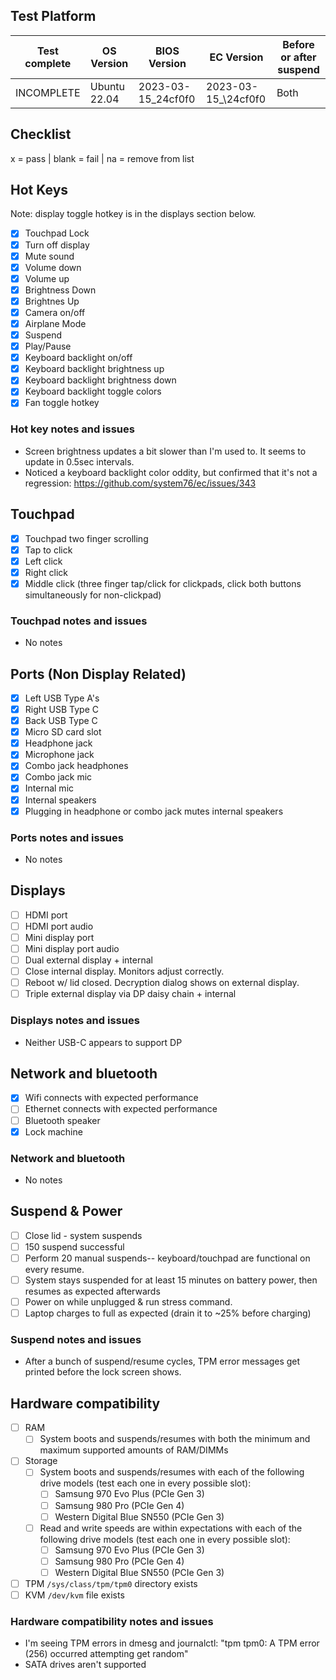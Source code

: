 ## Test Platform

| Test complete | OS Version   | BIOS Version        | EC Version          | Before or after suspend |
|---------------|--------------|---------------------|---------------------|-------------------------|
| INCOMPLETE    | Ubuntu 22.04 | 2023-03-15\_24cf0f0 | 2023-03-15_\24cf0f0 | Both                    |

## Checklist
x = pass | blank = fail | na = remove from list

## Hot Keys

Note: display toggle hotkey is in the displays section below.

- [x] Touchpad Lock
- [x] Turn off display
- [x] Mute sound
- [x] Volume down
- [x] Volume up
- [x] Brightness Down
- [x] Brightnes Up
- [x] Camera on/off
- [x] Airplane Mode
- [x] Suspend
- [x] Play/Pause
- [x] Keyboard backlight on/off
- [x] Keyboard backlight brightness up
- [x] Keyboard backlight brightness down
- [x] Keyboard backlight toggle colors
- [x] Fan toggle hotkey

### Hot key notes and issues

- Screen brightness updates a bit slower than I'm used to. It seems to update in 0.5sec intervals.
- Noticed a keyboard backlight color oddity, but confirmed that it's not a regression: https://github.com/system76/ec/issues/343

## Touchpad

- [x] Touchpad two finger scrolling 
- [x] Tap to click
- [x] Left click
- [x] Right click
- [x] Middle click (three finger tap/click for clickpads, click both buttons simultaneously for non-clickpad)

### Touchpad notes and issues

- No notes

## Ports (Non Display Related)

- [x] Left USB Type A's
- [x] Right USB Type C
- [x] Back USB Type C
- [x] Micro SD card slot
- [x] Headphone jack
- [x] Microphone jack
- [x] Combo jack headphones
- [x] Combo jack mic
- [x] Internal mic
- [x] Internal speakers
- [x] Plugging in headphone or combo jack mutes internal speakers

### Ports notes and issues

- No notes

## Displays

- [ ] HDMI port
- [ ] HDMI port audio
- [ ] Mini display port
- [ ] Mini display port audio
- [ ] Dual external display + internal
- [ ] Close internal display. Monitors adjust correctly.
- [ ] Reboot w/ lid closed. Decryption dialog shows on external display.
- [ ] Triple external display via DP daisy chain + internal

### Displays notes and issues

- Neither USB-C appears to support DP

## Network and bluetooth

- [x] Wifi connects with expected performance
- [ ] Ethernet connects with expected performance
- [ ] Bluetooth speaker
- [x] Lock machine

### Network and bluetooth

- No notes

## Suspend & Power

- [ ] Close lid - system suspends
- [ ] 150 suspend successful
- [ ] Perform 20 manual suspends-- keyboard/touchpad are functional on every resume.
- [ ] System stays suspended for at least 15 minutes on battery power, then resumes as expected afterwards
- [ ] Power on while unplugged & run stress command.
- [ ] Laptop charges to full as expected (drain it to ~25% before charging)

### Suspend notes and issues

- After a bunch of suspend/resume cycles, TPM error messages get printed before the lock screen shows.

## Hardware compatibility

- [ ] RAM
    - [ ] System boots and suspends/resumes with both the minimum and maximum supported amounts of RAM/DIMMs
- [ ] Storage
    - [ ] System boots and suspends/resumes with each of the following drive models (test each one in every possible slot):
        - [ ] Samsung 970 Evo Plus (PCIe Gen 3)
        - [ ] Samsung 980 Pro (PCIe Gen 4)
        - [ ] Western Digital Blue SN550 (PCIe Gen 3)
    - [ ] Read and write speeds are within expectations with each of the following drive models (test each one in every possible slot):
        - [ ] Samsung 970 Evo Plus (PCIe Gen 3)
        - [ ] Samsung 980 Pro (PCIe Gen 4)
        - [ ] Western Digital Blue SN550 (PCIe Gen 3)
- [ ] TPM `/sys/class/tpm/tpm0` directory exists
- [ ] KVM `/dev/kvm` file exists

### Hardware compatibility notes and issues

- I'm seeing TPM errors in dmesg and journalctl: "tpm tpm0: A TPM error (256) occurred attempting get random"
- SATA drives aren't supported
